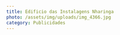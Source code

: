 ```yaml
---
title: Edificio das Instalagens Nharinga
photo: /assets/img/uploads/img_4366.jpg
category: Publicidades
---
```

